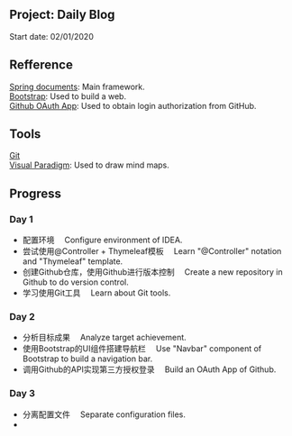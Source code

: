 ## Project: Daily Blog
Start date: 02/01/2020

## Refference
[Spring documents](https://Spring.io/guides): Main framework.   
[Bootstrap](https://v3.bootcss.com/components): Used to build a web.   
[Github OAuth App](https://developer.github.com/apps/building-oauth-apps/creating-an-oauth-app/): Used to obtain login authorization from GitHub.  

## Tools
[Git](https://git-scm.com)    
[Visual Paradigm](https://www.visual-paradigm.com/cn/): Used to draw mind maps.


## Progress
### Day 1   
* 配置环境&emsp; Configure environment of IDEA.   
* 尝试使用@Controller + Thymeleaf模板&emsp; Learn "@Controller" notation and "Thymeleaf" template.   
* 创建Github仓库，使用Github进行版本控制&emsp; Create a new repository in Github to do version control.   
* 学习使用Git工具&emsp; Learn about Git tools.   
   
### Day 2   
* 分析目标成果&emsp; Analyze target achievement.
* 使用Bootstrap的UI组件搭建导航栏&emsp; Use "Navbar" component of Bootstrap to build a navigation bar.   
* 调用Github的API实现第三方授权登录&emsp; Build an OAuth App of Github.   

### Day 3
* 分离配置文件&emsp; Separate configuration files.
* 